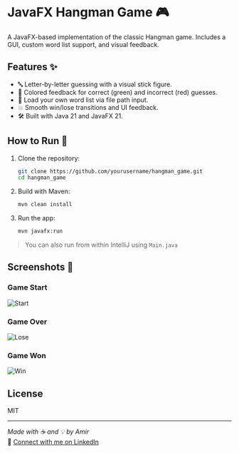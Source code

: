 # JavaFX Hangman Game 🎮

A JavaFX-based implementation of the classic Hangman game. Includes a GUI, custom word list support, and visual feedback.

## Features ✨
- 🔤 Letter-by-letter guessing with a visual stick figure.
- 🎨 Colored feedback for correct (green) and incorrect (red) guesses.
- 📂 Load your own word list via file path input.
- 💥 Smooth win/lose transitions and UI feedback.
- 🛠️ Built with Java 21 and JavaFX 21.

## How to Run 🚀
1. Clone the repository:
   ```bash
   git clone https://github.com/yourusername/hangman_game.git
   cd hangman_game
   ```

2. Build with Maven:
   ```bash
   mvn clean install
   ```

3. Run the app:
   ```bash
   mvn javafx:run
   ```

> You can also run from within IntelliJ using `Main.java`

## Screenshots 📸
### Game Start
![Start](src/main/resources/hangman_game/screenshots/initial_screen.png)

### Game Over
![Lose](src/main/resources/hangman_game/screenshots/lose_screen.png)

### Game Won
![Win](src/main/resources/hangman_game/screenshots/win_screen.png)

## License
MIT

---

*Made with ☕ and 💡 by Amir*  
📎 [Connect with me on LinkedIn](https://www.linkedin.com/in/amir-kot-0a7598369)

